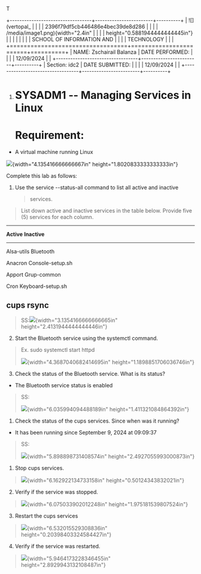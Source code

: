 T

+----------------------------------+------------------------+----------+
| ![](vertopal_                    |                        |          |
| 2396f79df5cb446486e4bec39de8d286 |                        |          |
| /media/image1.png){width="2.4in" |                        |          |
| height="0.5881944444444445in"}   |                        |          |
|                                  |                        |          |
| SCHOOL OF INFORMATION AND        |                        |          |
| TECHNOLOGY                       |                        |          |
+==================================+========================+==========+
| NAME: Zschairail Balanza         | DATE PERFORMED:        |          |
|                                  | 12/09/2024             |          |
+----------------------------------+------------------------+----------+
| Section: idc2                    | DATE SUBMITTED:        |          |
|                                  | 12/09/2024             |          |
+----------------------------------+------------------------+----------+

1.  # SYSADM1 -- Managing Services in Linux

    # Requirement: 

-   A virtual machine running Linux

![](vertopal_2396f79df5cb446486e4bec39de8d286/media/image9.png){width="4.135416666666667in"
height="1.8020833333333333in"}

Complete this lab as follows:

1.  Use the service --status-all command to list all active and inactive
    > services.

> List down active and inactive services in the table below. Provide
> five (5) services for each column.

  -----------------------------------------------------------------------
  **Active**                             **Inactive**
  -------------------------------------- --------------------------------
  Alsa-utils                             Bluetooth

  Anacron                                Console-setup.sh

  Apport                                 Grup-common

  Cron                                   Keyboard-setup.sh

  cups                                   rsync
  -----------------------------------------------------------------------

> SS:![](vertopal_2396f79df5cb446486e4bec39de8d286/media/image3.png){width="3.1354166666666665in"
> height="2.4131944444444446in"}

2.  Start the Bluetooth service using the systemctl command.

> Ex. sudo systemctl start httpd
>
> ![](vertopal_2396f79df5cb446486e4bec39de8d286/media/image4.png){width="4.3687040682414695in"
> height="1.1898851706036746in"}

3.  Check the status of the Bluetooth service. What is its status?

-   The Bluetooth service status is enabled

> SS:
>
> ![](vertopal_2396f79df5cb446486e4bec39de8d286/media/image2.png){width="6.035994094488189in"
> height="1.411321084864392in"}

1.  Check the status of the cups services. Since when was it running?

-   It has been running since September 9, 2024 at 09:09:37

> SS:
>
> ![](vertopal_2396f79df5cb446486e4bec39de8d286/media/image10.png){width="5.898898731408574in"
> height="2.4927055993000873in"}

1.  Stop cups services.

> ![](vertopal_2396f79df5cb446486e4bec39de8d286/media/image5.png){width="6.162922134733158in"
> height="0.50124343832021in"}

2.  Verify if the service was stopped.

> ![](vertopal_2396f79df5cb446486e4bec39de8d286/media/image8.png){width="6.075033902012248in"
> height="1.975181539807524in"}

3.  Restart the cups services

> ![](vertopal_2396f79df5cb446486e4bec39de8d286/media/image7.png){width="6.532015529308836in"
> height="0.20398403324584427in"}

4.  Verify if the service was restarted.

> ![](vertopal_2396f79df5cb446486e4bec39de8d286/media/image6.png){width="5.9464173228346455in"
> height="2.8929943132108487in"}
